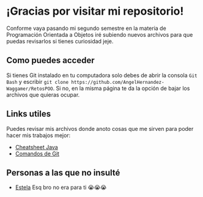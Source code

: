 # ¡Gracias por visitar mi repositorio!
Conforme vaya pasando mi segundo semestre en la materia de Programación Orientada a Objetos iré subiendo nuevos archivos para que puedas revisarlos si tienes curiosidad jeje.

## Como puedes acceder
Si tienes Git instalado en tu computadora solo debes de abrir la consola `Git Bash` y escribir `git clone https://github.com/AngelHernandez-Waggamer/RetosPOO`.
Si no, en la misma página te da la opción de bajar los archivos que quieras ocupar. 

## Links utiles
Puedes revisar mis archivos donde anoto cosas que me sirven para poder hacer mis trabajos mejor:
* [Cheatsheet Java](Cheatsheet.md)
* [Comandos de Git](Git_commands.md)

## Personas a las que no insulté
* [Estela](https://github.com/EstelaGuzman) Esq bro no era para ti 😭😭😭
